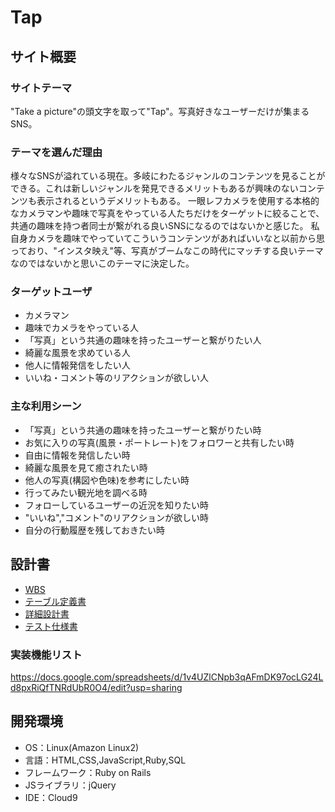 # Tap

## サイト概要
### サイトテーマ
"Take a picture"の頭文字を取って"Tap"。写真好きなユーザーだけが集まるSNS。

### テーマを選んだ理由
様々なSNSが溢れている現在。多岐にわたるジャンルのコンテンツを見ることができる。これは新しいジャンルを発見できるメリットもあるが興味のないコンテンツも表示されるというデメリットもある。
一眼レフカメラを使用する本格的なカメラマンや趣味で写真をやっている人たちだけをターゲットに絞ることで、共通の趣味を持つ者同士が繋がれる良いSNSになるのではないかと感じた。
私自身カメラを趣味でやっていてこういうコンテンツがあればいいなと以前から思っており、"インスタ映え"等、写真がブームなこの時代にマッチする良いテーマなのではないかと思いこのテーマに決定した。

### ターゲットユーザ
- カメラマン
- 趣味でカメラをやっている人
- 「写真」という共通の趣味を持ったユーザーと繋がりたい人
- 綺麗な風景を求めている人
- 他人に情報発信をしたい人
- いいね・コメント等のリアクションが欲しい人

### 主な利用シーン
- 「写真」という共通の趣味を持ったユーザーと繋がりたい時
- お気に入りの写真(風景・ポートレート)をフォロワーと共有したい時
- 自由に情報を発信したい時
- 綺麗な風景を見て癒されたい時
- 他人の写真(構図や色味)を参考にしたい時
- 行ってみたい観光地を調べる時
- フォローしているユーザーの近況を知りたい時
- "いいね","コメント"のリアクションが欲しい時
- 自分の行動履歴を残しておきたい時

## 設計書
- [WBS](https://docs.google.com/spreadsheets/d/1s7MNXmJNL3mDUgTpiWhOs344tbVtj2b4pJLfx0fE9S4/edit?usp=share_link)
- [テーブル定義書](https://docs.google.com/spreadsheets/d/185KooXWTUz61ZqcC1IEbedhaF0ujxv1kjOinT1i4bPo/edit?usp=share_link)
- [詳細設計書](https://docs.google.com/spreadsheets/d/1yt0Xl0fZNCRfuxJybuduAov1cUITLbbkMqtf3V-yQcg/edit?usp=sharing)
- [テスト仕様書](https://docs.google.com/spreadsheets/d/1RK_rGBGaPZQld3cqwdWZFbc4vZ27uneB/edit?usp=sharing&ouid=117485662569534956070&rtpof=true&sd=true)

### 実装機能リスト
https://docs.google.com/spreadsheets/d/1v4UZlCNpb3qAFmDK97ocLG24Ld8pxRiQfTNRdUbR0O4/edit?usp=sharing

## 開発環境
- OS：Linux(Amazon Linux2)
- 言語：HTML,CSS,JavaScript,Ruby,SQL
- フレームワーク：Ruby on Rails
- JSライブラリ：jQuery
- IDE：Cloud9